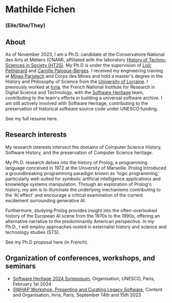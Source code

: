 # Mathilde Fichen
### (Elle/She/They)

## About
As of November 2023, I am a Ph.D. candidate at the Conservatoire National des Arts et Métiers (CNAM), affiliated with the laboratory [History of Techno-Sciences in Society (HT2S)](https://technique-societe.cnam.fr/histoire-des-technosciences-en-societe-ht2s--913760.kjsp). My Ph.D is under the supervision of [Loïc Petitgirard](https://innovation.cnam.fr/liste-des-enseignants-/loic-petitgirard-899111.kjsp) and [Camille Paloque-Berges](https://technique-societe.cnam.fr/paloque-berges-camille-1244646.kjsp). I received my engineering training at [Mines Paristech](https://www.minesparis.psl.eu/) and Corps des Mines and hold a master's degree in the History and Philosophy of Science from the [University of Lorraine](https://www.univ-lorraine.fr/). I previously worked at [Inria](https://www.inria.fr/en), the French National Institute for Research in Digital Science and Technology, with the [Software Heritage](https://www.softwareheritage.org/) team, contributing to the team's efforts in building a universal software archive. I am still actively involved with Software Heritage, contributing to the preservation of historical software source code under UNESCO funding.

See my full resume here. 

## Research interests
My research interests intersect the domains of Computer Science History, Software History, and the preservation of Computer Science heritage.

My Ph.D. research delves into the history of Prolog, a programming language conceived in 1972 at the University of Marseille. Prolog introduced a groundbreaking programming paradigm known as 'logic programming,' particularly well-suited for symbolic artificial intelligence applications and knowledge systems manipulation. Through an exploration of Prolog's history, my aim is to illuminate the underlying mechanisms contributing to the 'AI effect' and encourage a critical examination of the current excitement surrounding generative AI.

Furthermore, studying Prolog provides insight into the often-overlooked history of the European AI scene from the 1970s to the 1990s, offering an alternative narrative to the predominantly American perspective. In my Ph.D., I will employ approaches rooted in externalist history and science and technology studies (STS).

See my Ph.D proposal here (in French). 

## Organization of conferences, workshops, and seminars

- [Software Heritage 2024 Sympoisum](https://www.softwareheritage.org/symposium-and-summit-2024/), Organisation, UNESCO, Paris, February 1st 2024
- [SWHAP Workshop, Presenting and Curating Legacy Software](https://hal-lara.archives-ouvertes.fr/hal-04251779), Content and Organisation, Inria, Paris, September 14th and 15th 2023
